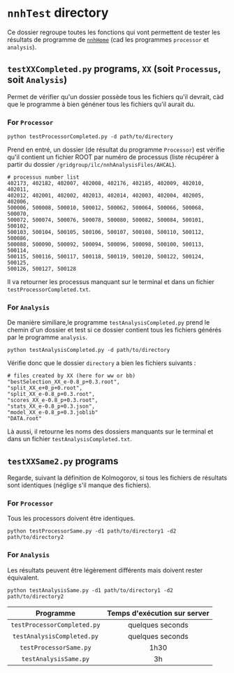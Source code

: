 # `nnhTest` directory

Ce dossier regroupe toutes les fonctions qui vont permettent de tester les résultats de programme de [`nnhHome`](../nnhHome) 
(cad les programmes `processor` et `analysis`).

## `testXXCompleted.py` programs, `XX` (soit `Processus`, soit `Analysis`)
Permet de vérifier qu'un dossier possède tous les fichiers qu'il devrait, càd que le programme à bien généner tous les fichiers qu'il aurait du.

### For `Processor`

```
python testProcessorCompleted.py -d path/to/directory
```
Prend en entré, un dossier (de résultat du programme `Processor`) est vérifie qu'il contient un fichier ROOT par numéro de processus (liste récupérer à partir du dossier `/gridgroup/ilc/nnhAnalysisFiles/AHCAL`).

```
# processus number list
402173, 402182, 402007, 402008, 402176, 402185, 402009, 402010, 402011, 
402012, 402001, 402002, 402013, 402014, 402003, 402004, 402005, 402006, 
500006, 500008, 500010, 500012, 500062, 500064, 500066, 500068, 500070, 
500072, 500074, 500076, 500078, 500080, 500082, 500084, 500101, 500102, 
500103, 500104, 500105, 500106, 500107, 500108, 500110, 500112, 500086, 
500088, 500090, 500092, 500094, 500096, 500098, 500100, 500113, 500114, 
500115, 500116, 500117, 500118, 500119, 500120, 500122, 500124, 500125, 
500126, 500127, 500128
```
Il va retourner les processus manquant sur le terminal et dans un fichier `testProcessorCompleted.txt`.

### For `Analysis`

De manière similiare,le programme `testAnalysisCompleted.py` prend le chemin d'un dossier et 
test si ce dossier contient tous les fichiers générés par le programme `analysis`.
```
python testAnalysisCompleted.py -d path/to/directory
```
Vérifie donc que le dossier `directory` a bien les fichiers suivants :
```
# files created by XX (here for ww or bb)
"bestSelection_XX_e-0.8_p+0.3.root", 
"split_XX_e+0_p+0.root",
"split_XX_e-0.8_p+0.3.root",
"scores_XX_e-0.8_p+0.3.root",
"stats_XX_e-0.8_p+0.3.json",
"model_XX_e-0.8_p+0.3.joblib"
"DATA.root"
```
Là aussi, il retourne les noms des dossiers manquants sur le terminal et dans un fichier `testAnalysisCompleted.txt`.

## `testXXSame2.py` programs
Regarde, suivant la définition de Kolmogorov, si tous les fichiers de résultats sont identiques (néglige s'il manque des fichiers).

### For `Processor`
Tous les processors doivent être identiques.
```
python testProcessorSame.py -d1 path/to/directory1 -d2 path/to/directory2
```

### For `Analysis`
Les résultats peuvent être légèrement différents mais doivent rester équivalent.
```
python testAnalysisSame.py -d1 path/to/directory1 -d2 path/to/directory2
```

| Programme | Temps d'exécution sur server | 
| :---: | :---: |
| `testProcessorCompleted.py` | quelques seconds |
| `testAnalysisCompleted.py` | quelques seconds |
| `testProcessorSame.py` | 1h30 |
| `testAnalysisSame.py` | 3h |
